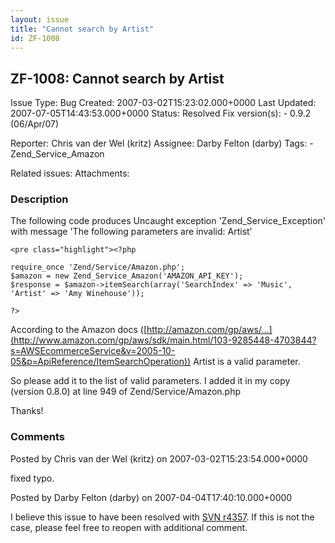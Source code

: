 ```yaml
---
layout: issue
title: "Cannot search by Artist"
id: ZF-1008
---
```


ZF-1008: Cannot search by Artist
--------------------------------

 Issue Type: Bug Created: 2007-03-02T15:23:02.000+0000 Last Updated: 2007-07-05T14:43:53.000+0000 Status: Resolved Fix version(s): - 0.9.2 (06/Apr/07)
 
 Reporter:  Chris van der Wel (kritz)  Assignee:  Darby Felton (darby)  Tags: - Zend\_Service\_Amazon
 
 Related issues: 
 Attachments: 
### Description

The following code produces Uncaught exception 'Zend\_Service\_Exception' with message 'The following parameters are invalid: Artist'

 
    <pre class="highlight"><?php
    
    require_once 'Zend/Service/Amazon.php';
    $amazon = new Zend_Service_Amazon('AMAZON_API_KEY');
    $response = $amazon->itemSearch(array('SearchIndex' => 'Music', 'Artist' => 'Amy Winehouse'));
    
    ?>

According to the Amazon docs ([http://amazon.com/gp/aws/…](http://www.amazon.com/gp/aws/sdk/main.html/103-9285448-4703844?s=AWSEcommerceService&v=2005-10-05&p=ApiReference/ItemSearchOperation)) Artist is a valid parameter.

So please add it to the list of valid parameters. I added it in my copy (version 0.8.0) at line 949 of Zend/Service/Amazon.php

Thanks!

 

 

### Comments

Posted by Chris van der Wel (kritz) on 2007-03-02T15:23:54.000+0000

fixed typo.

 

 

Posted by Darby Felton (darby) on 2007-04-04T17:40:10.000+0000

I believe this issue to have been resolved with [SVN r4357](http://framework.zend.com/fisheye/changelog/Zend_Framework/?cs=4357). If this is not the case, please feel free to reopen with additional comment.

 

 